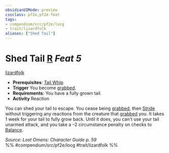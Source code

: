 ```yaml
---
obsidianUIMode: preview
cssclass: pf2e,pf2e-feat
tags:
- compendium/src/pf2e/locg
- trait/lizardfolk
aliases: ["Shed Tail"]
---
```

# Shed Tail  [R](../../Rules/core-rulebook/chapter-9-playing-the-game.md#Actions "Reaction") *Feat 5*  
[lizardfolk](../../Rules/traits/lizardfolk-b1.md)  

- **Prerequisites**: [Tail Whip](tail-whip-locg.md)
- **Trigger** You become [grabbed](../../Rules/conditions.md#Grabbed).
- **Requirements**: You have a fully grown tail.
- **Activity** Reaction

You can shed your tail to escape. You cease being [grabbed](../../Rules/conditions.md#Grabbed), then [Stride](../../Rules/actions/stride.md) without triggering any reactions from the creature that [grabbed](../../Rules/conditions.md#Grabbed) you. It takes 1 week for your tail to fully grow back. Until it does, you can't use your tail unarmed attack, and you take a –2 circumstance penalty on checks to [Balance](../../Rules/actions/balance.md).

*Source: Lost Omens: Character Guide p. 59*  
%% #compendium/src/pf2e/locg #trait/lizardfolk %%